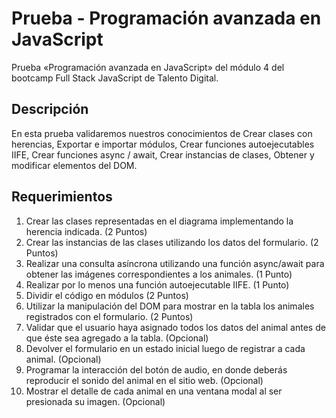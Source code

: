 # Prueba - Programación avanzada en JavaScript

Prueba «Programación avanzada en JavaScript» del módulo 4 del bootcamp Full Stack JavaScript de Talento Digital.

## Descripción

En esta prueba validaremos nuestros conocimientos de Crear clases con herencias, Exportar e importar módulos, Crear funciones autoejecutables IIFE, Crear funciones async / await, Crear instancias de clases, Obtener y modificar elementos del DOM.

## Requerimientos

1. Crear las clases representadas en el diagrama implementando la herencia indicada. (2 Puntos)
2. Crear las instancias de las clases utilizando los datos del formulario. (2 Puntos)
3. Realizar una consulta asíncrona utilizando una función async/await para obtener las imágenes correspondientes a los animales. (1 Punto)
4. Realizar por lo menos una función autoejecutable IIFE. (1 Punto)
5. Dividir el código en módulos (2 Puntos)
6. Utilizar la manipulación del DOM para mostrar en la tabla los animales registrados con el formulario. (2 Puntos)
7. Validar que el usuario haya asignado todos los datos del animal antes de que éste sea agregado a la tabla. (Opcional)
8. Devolver el formulario en un estado inicial luego de registrar a cada animal. (Opcional)
9. Programar la interacción del botón de audio, en donde deberás reproducir el sonido del animal en el sitio web. (Opcional)
10. Mostrar el detalle de cada animal en una ventana modal al ser presionada su imagen. (Opcional)
